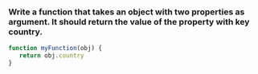### Write a function that takes an object with two properties as argument. It should return the value of the property with key country.

```js
function myFunction(obj) {
   return obj.country
}
```
